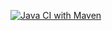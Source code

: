 [![Java CI with Maven](https://github.com/artemovdenis/MegafonJavaSeleniumTestNG/actions/workflows/Run%20Tests.yml/badge.svg)](https://github.com/artemovdenis/MegafonJavaSeleniumTestNG/actions/workflows/Run%20Tests.yml)
